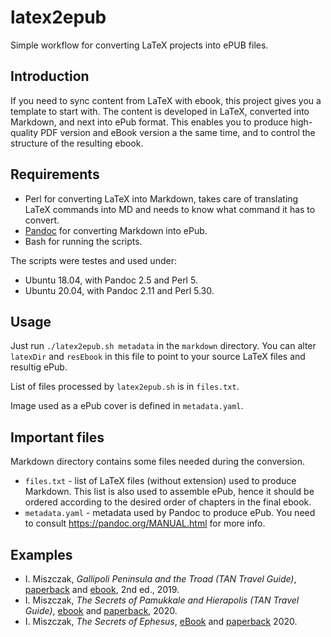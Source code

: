# latex2epub

Simple workflow for converting LaTeX projects into ePUB files.

## Introduction

If you need to sync content from LaTeX with ebook, this project gives you a
template to start with. The content is developed in LaTeX, converted into
Markdown, and next into ePub format. This enables you to produce high-quality 
PDF version and eBook version a the same time, and to control the structure
of the resulting ebook.

## Requirements

* Perl for converting LaTeX into Markdown, takes care of translating LaTeX
  commands into MD and needs to know what command it has to convert.
* [Pandoc](https://pandoc.org/) for converting Markdown into ePub.
* Bash for running the scripts.

The scripts were testes and used under:
* Ubuntu 18.04, with Pandoc 2.5 and Perl 5.
* Ubuntu 20.04, with Pandoc 2.11 and Perl 5.30.

## Usage

Just run 
```./latex2epub.sh metadata``` 
in the `markdown` directory. You can alter `latexDir` and `resEbook` in this file to point to your source LaTeX files and resultig ePub.

List of files processed by `latex2epub.sh` is in `files.txt`.

Image used as a ePub cover is defined in `metadata.yaml`.

## Important files

Markdown directory contains some files needed during the conversion.

* `files.txt` - list of LaTeX files (without extension) used to produce Markdown.
  This list is also used to assemble ePub, hence it should be ordered according to the 
  desired order of chapters in the final ebook.
* `metadata.yaml` - metadata used by Pandoc to produce ePub. You need to consult
  https://pandoc.org/MANUAL.html for more info.

## Examples

* I. Miszczak, *Gallipoli Peninsula and the Troad (TAN Travel Guide)*, [paperback](https://www.amazon.com/gp/product/8394426999/) and [ebook](https://www.amazon.com/gp/product/B07NCQPD9Y/), 2nd ed., 2019.
* I. Miszczak, *The Secrets of Pamukkale and Hierapolis (TAN Travel Guide)*, [ebook](https://www.amazon.com/dp/B08381BH5S) and [paperback](https://www.amazon.com/dp/8395313055), 2020.
* I. Miszczak, *The Secrets of Ephesus*, [eBook](https://www.amazon.com/gp/product/B07NCQPD9Y/) and [paperback](https://www.amazon.com/dp/8395654014/) 2020.
